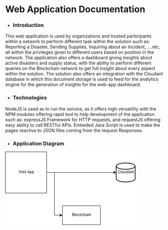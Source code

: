 # Web Application Documentation

- ### Introduction
This web application is used by organizations and trusted participants within a network to perform different task within the solution such as: Reporting a Disaster, Sending Supplies, Inquiring about an Incident, ….etc, all within the privileges given to different users based on position in the network. The application also offers a dashboard giving insights about active disasters and supply status, with the ability to perform different queries on the Blockchain network to get full insight about every aspect within the solution. The solution also offers an integration with the Cloudant database in which this document storage is used to feed for the analytics engine for the generation of insights for the web-app dashboard.

- ### Technologies
NodeJS is used as to run the service, as it offers high versatility with the NPM modules offering rapid tool to help development of the application such as: expressJS Framework for HTTP requests, and requestJS offering easy ability to call RESTful APIs. Embeded Java Script is used to make the pages reactive to JSON files coming from the request Responses.

- ### Application Diagram
![Web Application](Web_App.png)
